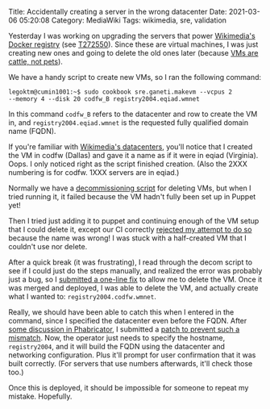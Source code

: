 Title: Accidentally creating a server in the wrong datacenter
Date: 2021-03-06 05:20:08
Category: MediaWiki
Tags: wikimedia, sre, validation

Yesterday I was working on upgrading the servers that power [Wikimedia's Docker registry](https://docker-registry.wikimedia.org/) (see [T272550](https://phabricator.wikimedia.org/T272550)). Since these are virtual machines, I was just creating new ones and going to delete the old ones later (because [VMs are cattle, not pets](https://bash.toolforge.org/quip/AU_Tlz8f1oXzWjit5jiA)).

We have a handy script to create new VMs, so I ran the following command:

<code>legoktm@cumin1001:~$ sudo cookbook sre.ganeti.makevm --vcpus 2 --memory 4 --disk 20 codfw_B registry2004.eqiad.wmnet</code>

In this command <code>codfw_B</code> refers to the datacenter and row to create the VM in, and <code>registry2004.eqiad.wmnet</code> is the requested fully qualified domain name (FQDN).

If you're familiar with [Wikimedia's datacenters](https://wikitech.wikimedia.org/wiki/Clusters), you'll notice that I created the VM in codfw (Dallas) and gave it a name as if it were in eqiad (Virginia). Oops. I only noticed right as the script finished creation. (Also the 2XXX numbering is for codfw. 1XXX servers are in eqiad.)

Normally we have a [decommissioning script](https://wikitech.wikimedia.org/wiki/Decom_script) for deleting VMs, but when I tried running it, it failed because the VM hadn't fully been set up in Puppet yet!

Then I tried just adding it to puppet and continuing enough of the VM setup that I could delete it, except our CI correctly [rejected my attempt to do so](https://gerrit.wikimedia.org/r/c/operations/puppet/+/668571) because the name was wrong! I was stuck with a half-created VM that I couldn't use nor delete.

After a quick break (it was frustrating), I read through the decom script to see if I could just do the steps manually, and realized the error was probably just a bug, so I [submitted a one-line fix](https://gerrit.wikimedia.org/r/c/operations/cookbooks/+/668572) to allow me to delete the VM. Once it was merged and deployed, I was able to delete the VM, and actually create what I wanted to: <code>registry2004.codfw.wmnet</code>.

Really, we should have been able to catch this when I entered in the command, since I specified the datacenter even before the FQDN. After [some discussion in Phabricator](https://phabricator.wikimedia.org/T276516), I submitted a [patch to prevent such a mismatch](https://gerrit.wikimedia.org/r/c/operations/cookbooks/+/668867/). Now, the operator just needs to specify the hostname, <code>registry2004</code>, and it will build the FQDN using the datacenter and networking configuration. Plus it'll prompt for user confirmation that it was built correctly. (For servers that use numbers afterwards, it'll check those too.)

Once this is deployed, it should be impossible for someone to repeat my mistake. Hopefully.

